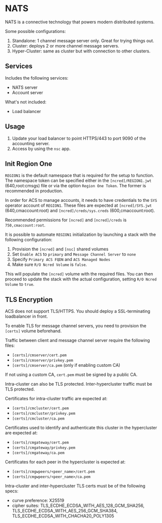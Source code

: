 NATS
=====
NATS is a connective technology that powers modern distributed systems.

Some possible configurations:

1. Standalone: 1 channel message server only. Great for trying things out.
2. Cluster: deploys 2 or more channel message servers.
3. Hyper-Cluster: same as cluster but with connection to other clusters.

Services
--------
Includes the following services:
- NATS server
- Account server

What's not included:
- Load balancer

Usage
-----
1. Update your load balancer to point HTTPS/443 to port 9090 of the accounting server.
2. Access by using the `nsc` app.

Init Region One
---------------
`REGION1` is the default namespace that is required for the setup to function. The namespace token can be specified 
either in the `[ncred]/REGION1.jwt` (640,root:cmsgs) file or via the option `Region One Token`. The former is 
recommended in production.

In order for ACS to manage accounts, it needs to have credentials to the `SYS` operator account of `REGION1`. These 
files are expected at `[ncred]/SYS.jwt` (640,cmaccount:root) and `[ncred]/creds/sys.creds` (600,cmaccount:root).

Recommended permissions for `[ncred]` and `[ncred]/creds` is `750,cmaccount:root`.

It is possible to automate `REGION1` initialization by launching a stack with the following configuration:

1. Provision the `[ncred]` and `[nsc]` shared volumes
2. Set `Enable ACS` to `primary` and `Message Channel Server` to `none`
3. Specify `Primary ACS FQDN` and `ACS Managed Nodes`
4. Make sure `R/O Ncred Volume` is `false`.

This will populate the `[ncred]` volume with the required files. You can then proceed to update the stack with the 
actual configuration, setting `R/O Ncred Volume` to `true`.

TLS Encryption
--------------
ACS does not support TLS/HTTPS. You should deploy a SSL-terminating loadbalancer in front.

To enable TLS for message channel servers, you need to provision the `[certs]` volume beforehand.

Traffic between client and message channel server require the following files:
- `[certs]/cmserver/cert.pem`
- `[certs]/cmserver/privkey.pem`
- `[certs]/cmserver/ca.pem` (only if enabling custom CA)

If not using a custom CA, `cert.pem` must be signed by a public CA.

Intra-cluster can also be TLS protected. Inter-hypercluster traffic must be TLS protected.

Certificates for intra-cluster traffic are expected at:
- `[certs]/cmcluster/cert.pem`
- `[certs]/cmcluster/privkey.pem`
- `[certs]/cmcluster/ca.pem`

Certificates used to identify and authenticate this cluster in the hypercluster 
are expected at:
- `[certs]/cmgateway/cert.pem`
- `[certs]/cmgateway/privkey.pem`
- `[certs]/cmgateway/ca.pem`

Certificates for each peer in the hypercluster is expected at:
- `[certs]/cmgwpeers/<peer_name>/cert.pem`
- `[certs]/cmgwpeers/<peer_name>/ca.pem`

Intra-cluster and inter-hypercluster TLS certs must be of the following specs:
- curve preference: X25519
- cipher suites: TLS_ECDHE_ECDSA_WITH_AES_128_GCM_SHA256, TLS_ECDHE_ECDSA_WITH_AES_256_GCM_SHA384, 
  TLS_ECDHE_ECDSA_WITH_CHACHA20_POLY1305
